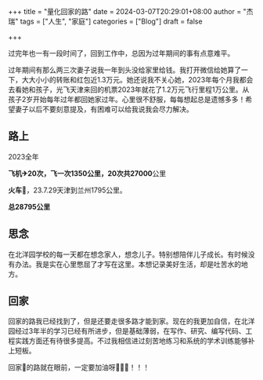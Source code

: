 +++
title = "量化回家的路"
date = 2024-03-07T20:29:01+08:00
author = "杰瑞"
tags = ["人生", "家庭"]
categories = ["Blog"]
draft = false

+++

过完年也一有一段时间了，回到工作中，总因为过年期间的事有点意难平。

过年期间有那么两三次妻子说我一年到头没给家里给钱。我打开微信给她算了一下，大大小小的转账和红包近1.3万元。她还说我不关心她，2023年每个月我都会去看她和孩子，光飞天津来回的机票2023年就花了1.2万元飞行里程1万公里。从孩子2岁开始每年过年都回她家过年。心里很不舒服，每每想起总是遗憾多多！希望妻子以后不要刻意提及，有困难可以给我说我会尽力解决。

## 路上

2023全年

**飞机✈**20次，飞一次1350公里，20次共**27000**公里

**火车🚆**，23.7.29天津到兰州1795公里。

**总28795公里**

## 思念

在北洋园学校的每一天都在想念家人，想念儿子。特别想陪伴儿子成长。有时候没有办法。我是实在心里憋屈了才写在这里。本想记录美好生活，却是吐苦水的地方。

## 回家

回家的路我已经找到了，但是还要走很多路才能到家。现在的我更加自信，在北洋园经过3年半的学习已经有所进步，但是基础薄弱，在写作、研究、编写代码、工程实践方面还有待很多提高。不过我相信进过刻苦地练习和系统的学术训练能够补上短板。

回家🏡的路就在眼前，一定要加油呀💪💪💪！！！
